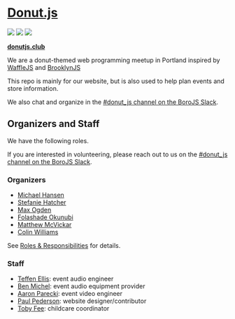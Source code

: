 # [Donut.js](https://donutjs.club/)

<img src="https://img.shields.io/badge/events-10-3B81F5.svg"> <img src="https://img.shields.io/badge/speakers-40-00CFE4.svg"> <img src="https://img.shields.io/badge/donuts-🍩_tasty!-F487A9.svg">

**[donutjs.club](https://donutjs.club/)**

We are a donut-themed web programming meetup in Portland inspired by <a href="http://wafflejs.com/">WaffleJS</a> and <a href="http://brooklynjs.com/">BrooklynJS</a>

This repo is mainly for our website, but is also used to help plan events and store information.

We also chat and organize in the [#donut_js channel on the BoroJS Slack](http://slack.borojs.com/).

## Organizers and Staff

We have the following roles.

If you are interested in volunteering, please reach out to us on the [#donut_js channel on the BoroJS Slack](http://slack.borojs.com/).

### Organizers

- [Michael Hansen](https://github.com/modality)
- [Stefanie Hatcher](https://github.com/stefhatcher)
- [Max Ogden](https://github.com/maxogden)
- [Folashade Okunubi](https://github.com/folashade)
- [Matthew McVickar](https://github.com/matthewmcvickar/)
- [Colin Williams](https://github.com/matthewmcvickar/)

See [Roles & Responsibilities](./wiki/Roles-&-Responsibilities) for details.

### Staff

- [Teffen Ellis](https://github.com/TeffenEllis): event audio engineer
- [Ben Michel](https://github.com/obensource): event audio equipment provider
- [Aaron Parecki](https://github.com/aaronpk): event video engineer
- [Paul Pederson](https://github.com/paulcpederson): website designer/contributor
- [Toby Fee](https://github.com/tobyfee): childcare coordinator
